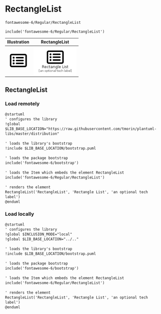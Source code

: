 # RectangleList


```text
fontawesome-6/Regular/RectangleList
```

```text
include('fontawesome-6/Regular/RectangleList')
```



| Illustration | RectangleList |
| :---: | :---: |
| ![illustration for Illustration](../../fontawesome-6/Regular/RectangleList.png) | ![illustration for RectangleList](../../fontawesome-6/Regular/RectangleList.Local.png) |




## RectangleList

### Load remotely
```plantuml
@startuml
' configures the library
!global $LIB_BASE_LOCATION="https://raw.githubusercontent.com/tmorin/plantuml-libs/master/distribution"

' loads the library's bootstrap
!include $LIB_BASE_LOCATION/bootstrap.puml

' loads the package bootstrap
include('fontawesome-6/bootstrap')

' loads the Item which embeds the element RectangleList
include('fontawesome-6/Regular/RectangleList')

' renders the element
RectangleList('RectangleList', 'Rectangle List', 'an optional tech label')
@enduml
```

### Load locally
```plantuml
@startuml
' configures the library
!global $INCLUSION_MODE="local"
!global $LIB_BASE_LOCATION="../.."

' loads the library's bootstrap
!include $LIB_BASE_LOCATION/bootstrap.puml

' loads the package bootstrap
include('fontawesome-6/bootstrap')

' loads the Item which embeds the element RectangleList
include('fontawesome-6/Regular/RectangleList')

' renders the element
RectangleList('RectangleList', 'Rectangle List', 'an optional tech label')
@enduml
```

